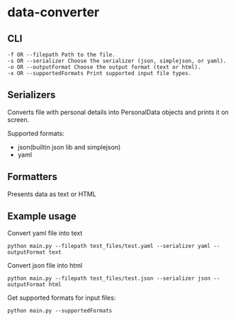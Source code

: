 # data-converter

## CLI
```
-f OR --filepath Path to the file.
-s OR --serializer Choose the serializer (json, simplejson, or yaml).
-o OR --outputFormat Choose the output format (text or html).
-x OR --supportedFormats Print supported input file types.
```
## Serializers
Converts file with personal details into PersonalData objects and prints it on screen.

Supported formats:
* json(builtin json lib and simplejson)
* yaml

## Formatters
Presents data as text or HTML

## Example usage

Convert yaml file into text

`python main.py --filepath test_files/test.yaml --serializer yaml --outputFormat text`

Convert json file into html

`python main.py --filepath test_files/test.json --serializer json --outputFormat html`

Get supported formats for input files:

`python main.py --supportedFormats`

